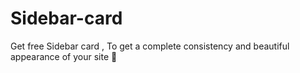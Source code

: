 # Sidebar-card
Get free Sidebar card , To get a complete consistency and beautiful appearance of your site 🍃

